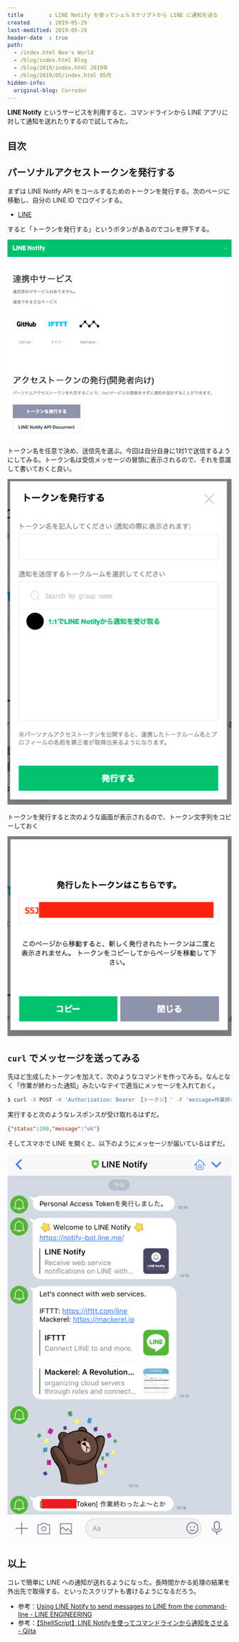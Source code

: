 ```yaml
---
title        : LINE Notify を使ってシェルスクリプトから LINE に通知を送る
created      : 2019-05-29
last-modified: 2019-05-29
header-date  : true
path:
  - /index.html Neo's World
  - /blog/index.html Blog
  - /blog/2019/index.html 2019年
  - /blog/2019/05/index.html 05月
hidden-info:
  original-blog: Corredor
---
```


**LINE Notify** というサービスを利用すると、コマンドラインから LINE アプリに対して通知を送れたりするので試してみた。

## 目次

## パーソナルアクセストークンを発行する

まずは LINE Notify API をコールするためのトークンを発行する。次のページに移動し、自分の LINE ID でログインする。

- [LINE](https://notify-bot.line.me/my/)

すると「トークンを発行する」というボタンがあるのでコレを押下する。

![トークンを発行する](29-02-01.png)

トークン名を任意で決め、送信先を選ぶ。今回は自分自身に1対1で送信するようにしてみる。トークン名は受信メッセージの冒頭に表示されるので、それを意識して書いておくと良い。

![送信先](29-02-02.png)

トークンを発行すると次のような画面が表示されるので、トークン文字列をコピーしておく

![トークン生成](29-02-03.png)

## `curl` でメッセージを送ってみる

先ほど生成したトークンを加えて、次のようなコマンドを作ってみる。なんとなく「作業が終わった通知」みたいなテイで適当にメッセージを入れておく。

```bash
$ curl -X POST -H 'Authorization: Bearer 【トークン】' -F 'message=作業終わったよ〜とか' https://notify-api.line.me/api/notify
```

実行すると次のようなレスポンスが受け取れるはずだ。

```json
{"status":200,"message":"ok"}
```

そしてスマホで LINE を開くと、以下のようにメッセージが届いているはずだ。

![メッセージを受信した](29-02-04.png)

## 以上

コレで簡単に LINE への通知が送れるようになった。長時間かかる処理の結果を外出先で取得する、といったスクリプトも書けるようになるだろう。

- 参考：[Using LINE Notify to send messages to LINE from the command-line - LINE ENGINEERING](https://engineering.linecorp.com/ja/blog/detail/88/)
- 参考：[【ShellScript】LINE Notifyを使ってコマンドラインから通知をさせる - Qiita](https://qiita.com/shutokawabata0723/items/a5a193c1dfe76c488f92)
